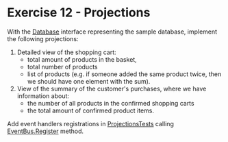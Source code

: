# Exercise 12 - Projections

With the [Database](./Tools/Database.cs) interface representing the sample database, implement the following projections:

1. Detailed view of the shopping cart:
    - total amount of products in the basket,
    - total number of products
    - list of products (e.g. if someone added the same product twice, then we should have one element with the sum).
2. View of the summary of the customer's purchases, where we have information about:
    - the number of all products in the confirmed shopping carts
    - the total amount of confirmed product items.

Add event handlers registrations in [ProjectionsTests](ProjectionsTests.cs) calling [EventBus.Register](./Tools/EventBus.cs) method.

